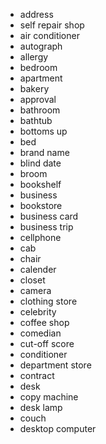 - address
- self repair shop
- air conditioner
- autograph
- allergy
- bedroom
- apartment
- bakery
- approval
- bathroom
- bathtub
- bottoms up
- bed
- brand name
- blind date
- broom
- bookshelf
- business
- bookstore
- business card
- business trip
- cellphone
- cab
- chair
- calender
- closet
- camera
- clothing store
- celebrity
- coffee shop
- comedian
- cut-off score
- conditioner
- department store
- contract
- desk
- copy machine
- desk lamp
- couch
- desktop computer
